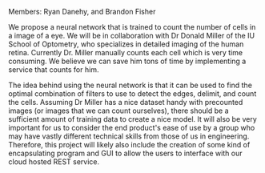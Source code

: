 Members: Ryan Danehy, and Brandon Fisher

We propose a neural network that is trained to count the number of cells in a
image of a eye. We will be in collaboration with Dr Donald Miller of the IU
School of Optometry, who specializes in detailed imaging of the human retina.
Currently Dr. Miller manually counts each cell which is very time consuming. We
believe we can save him tons of time by implementing a service that counts for
him.

The idea behind using the neural network is that it can be used to find the
optimal combination of filters to use to detect the edges, delimit, and count
the cells. Assuming Dr Miller has a nice dataset handy with precounted images
(or images that we can count ourselves), there should be a sufficient amount of
training data to create a nice model. It will also be very important for us to
consider the end product's ease of use by a group who may have vastly different
technical skills from those of us in engineering. Therefore, this project will
likely also include the creation of some kind of encapsulating program and GUI
to allow the users to interface with our cloud hosted REST service.
